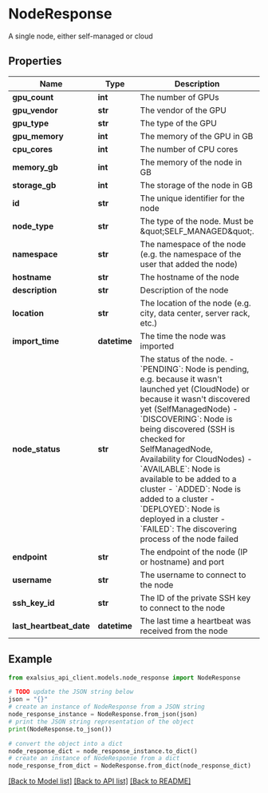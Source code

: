 # NodeResponse

A single node, either self-managed or cloud

## Properties

Name | Type | Description | Notes
------------ | ------------- | ------------- | -------------
**gpu_count** | **int** | The number of GPUs | [optional] 
**gpu_vendor** | **str** | The vendor of the GPU | [optional] 
**gpu_type** | **str** | The type of the GPU | [optional] 
**gpu_memory** | **int** | The memory of the GPU in GB | [optional] 
**cpu_cores** | **int** | The number of CPU cores | [optional] 
**memory_gb** | **int** | The memory of the node in GB | [optional] 
**storage_gb** | **int** | The storage of the node in GB | [optional] 
**id** | **str** | The unique identifier for the node | 
**node_type** | **str** | The type of the node. Must be \&quot;SELF_MANAGED\&quot;. | 
**namespace** | **str** | The namespace of the node (e.g. the namespace of the user that added the node) | [optional] 
**hostname** | **str** | The hostname of the node | [optional] 
**description** | **str** | Description of the node | [optional] 
**location** | **str** | The location of the node (e.g. city, data center, server rack, etc.) | [optional] 
**import_time** | **datetime** | The time the node was imported | [optional] 
**node_status** | **str** | The status of the node. - &#x60;PENDING&#x60;: Node is pending, e.g. because it wasn&#39;t launched yet (CloudNode) or because it wasn&#39;t discovered yet (SelfManagedNode) - &#x60;DISCOVERING&#x60;: Node is being discovered (SSH is checked for SelfManagedNode, Availability for CloudNodes) - &#x60;AVAILABLE&#x60;: Node is available to be added to a cluster - &#x60;ADDED&#x60;: Node is added to a cluster - &#x60;DEPLOYED&#x60;: Node is deployed in a cluster - &#x60;FAILED&#x60;: The discovering process of the node failed  | 
**endpoint** | **str** | The endpoint of the node (IP or hostname) and port | 
**username** | **str** | The username to connect to the node | 
**ssh_key_id** | **str** | The ID of the private SSH key to connect to the node | 
**last_heartbeat_date** | **datetime** | The last time a heartbeat was received from the node | [optional] 

## Example

```python
from exalsius_api_client.models.node_response import NodeResponse

# TODO update the JSON string below
json = "{}"
# create an instance of NodeResponse from a JSON string
node_response_instance = NodeResponse.from_json(json)
# print the JSON string representation of the object
print(NodeResponse.to_json())

# convert the object into a dict
node_response_dict = node_response_instance.to_dict()
# create an instance of NodeResponse from a dict
node_response_from_dict = NodeResponse.from_dict(node_response_dict)
```
[[Back to Model list]](../README.md#documentation-for-models) [[Back to API list]](../README.md#documentation-for-api-endpoints) [[Back to README]](../README.md)


